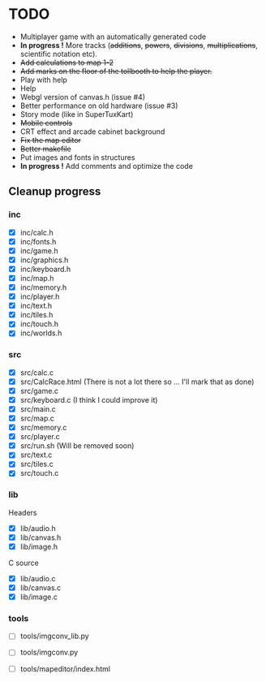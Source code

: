 # TODO

* Multiplayer game with an automatically generated code
* **In progress !** More tracks (~~additions~~, ~~powers~~, ~~divisions~~, ~~multiplications~~, scientific notation etc).
* ~~Add calculations to map 1-2~~
* ~~Add marks on the floor of the tollbooth to help the player.~~
* Play with help
* Help
* Webgl version of canvas.h (issue #4)
* Better performance on old hardware (issue #3)
* Story mode (like in SuperTuxKart)
* ~~Mobile controls~~
* CRT effect and arcade cabinet background
* ~~Fix the map editor~~
* ~~Better makefile~~
* Put images and fonts in structures
* **In progress !** Add comments and optimize the code

## Cleanup progress

### inc

* [x] inc/calc.h
* [x] inc/fonts.h
* [x] inc/game.h
* [x] inc/graphics.h
* [x] inc/keyboard.h
* [x] inc/map.h
* [x] inc/memory.h
* [x] inc/player.h
* [x] inc/text.h
* [x] inc/tiles.h
* [x] inc/touch.h
* [x] inc/worlds.h

### src

* [x] src/calc.c
* [x] src/CalcRace.html (There is not a lot there so ... I'll mark that as done)
* [x] src/game.c
* [x] src/keyboard.c (I think I could improve it)
* [x] src/main.c
* [x] src/map.c
* [x] src/memory.c
* [x] src/player.c
* [x] src/run.sh (Will be removed soon)
* [x] src/text.c
* [x] src/tiles.c
* [x] src/touch.c

### lib

Headers

* [x] lib/audio.h
* [x] lib/canvas.h
* [x] lib/image.h

C source

* [x] lib/audio.c
* [x] lib/canvas.c
* [x] lib/image.c

### tools

* [ ] tools/imgconv_lib.py
* [ ] tools/imgconv.py
* [ ] tools/mapeditor/index.html

